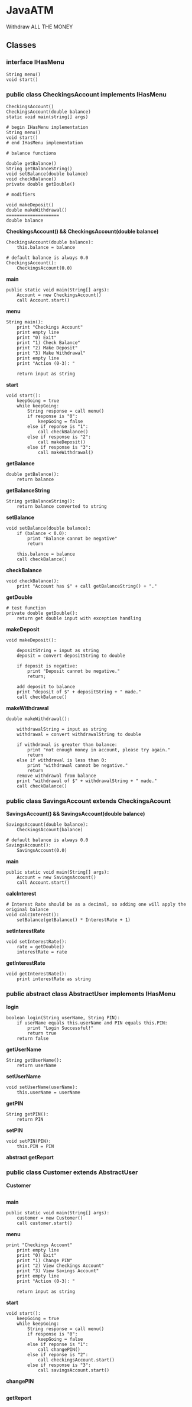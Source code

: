 # JavaATM
Withdraw ALL THE MONEY

## Classes

### interface IHasMenu
```
String menu()
void start()
```

### public class CheckingsAccount implements IHasMenu
```
CheckingsAccount()
CheckingsAccount(double balance)
static void main(string[] args)

# begin IHasMenu implementation
String menu()
void start()
# end IHasMenu implementation

# balance functions

double getBalance()
String getBalanceString()
void setBalance(double balance)
void checkBalance()
private double getDouble()

# modifiers

void makeDeposit()
double makeWithdrawal()
====================
double balance
```

**CheckingsAccount() && CheckingsAccount(double balance)**
```
CheckingsAccount(double balance):
    this.balance = balance

# default balance is always 0.0
CheckingsAccount():
    CheckingsAccount(0.0)
```

**main**
```
public static void main(String[] args):
    Account = new CheckingsAccount()
    call Account.start()
```

**menu**
```
String main():
    print "Checkings Account"
    print empty line
    print "0) Exit"
    print "1) Check Balance"
    print "2) Make Deposit"
    print "3) Make Withdrawal"
    print empty line
    print "Action (0-3): "

    return input as string
```

**start**
```
void start():
    keepGoing = true
    while keepGoing:
        String response = call menu()
        if response is "0":
            keepGoing = false
        else if reponse is "1":
            call checkBalance()
        else if response is "2":
            call makeDeposit()
        else if response is "3":
            call makeWithdrawal()
```

**getBalance**
```
double getBalance():
    return balance
```

**getBalanceString**
```
String getBalanceString():
    return balance converted to string
```

**setBalance**
```
void setBalance(double balance):
    if (balance < 0.0):
        print "Balance cannot be negative"
        return

    this.balance = balance
    call checkBalance()
```

**checkBalance**
```
void checkBalance():
    print "Account has $" + call getBalanceString() + "."
```

**getDouble**
```
# test function
private double getDouble():
    return get double input with exception handling
```

**makeDeposit**
```
void makeDeposit():

    depositString = input as string
    deposit = convert depositString to double

    if deposit is negative:
        print "Deposit cannot be negative."
        return;

    add deposit to balance
    print "deposit of $" + depositString + " made."
    call checkBalance()
```

**makeWithdrawal**
```
double makeWithdrawal():

    withdrawalString = input as string
    withdrawal = convert withdrawalString to double

    if withdrawal is greater than balance:
        print "not enough money in account, please try again."
        return
    else if withdrawal is less than 0:
        print "withdrawal cannot be negative."
        return
    remove withdrawal from balance
    print "withdrawal of $" + withdrawalString + " made."
    call checkBalance()
```

### public class SavingsAccount extends CheckingsAcount

**SavingsAccount() && SavingsAccount(double balance)**
```
SavingsAccount(double balance):
    CheckingsAccount(balance)

# default balance is always 0.0
SavingsAccount():
    SavingsAccount(0.0)
```

**main**
```
public static void main(String[] args):
    Account = new SavingsAccount()
    call Account.start()
```

**calcInterest**
```
# Interest Rate should be as a decimal, so adding one will apply the original balance
void calcInterest():
    setBalance(getBalance() * InterestRate + 1)
```

**setInterestRate**
```
void setInterestRate():
    rate = getDouble()
    interestRate = rate
```

**getInterestRate**
```
void getInterestRate():
    print interestRate as string
```

### public abstract class AbstractUser implements IHasMenu

**login**
```
boolean login(String userName, String PIN):
    if userName equals this.userName and PIN equals this.PIN:
        print "Login Successful!"
        return true
    return false
```

**getUserName**
```
String getUserName():
    return userName
```

**setUserName**
```
void setUserName(userName):
    this.userName = userName
```

**getPIN**
```
String getPIN():
    return PIN
```

**setPIN**
```
void setPIN(PIN):
    this.PIN = PIN
```

**abstract getReport**

### public class Customer extends AbstractUser

**Customer**
```
```

**main**
```
public static void main(String[] args):
    customer = new Customer()
    call customer.start()
```

**menu**
```
print "Checkings Account"
    print empty line
    print "0) Exit"
    print "1) Change PIN"
    print "2) View Checkings Account"
    print "3) View Savings Account"
    print empty line
    print "Action (0-3): "

    return input as string
```

**start**
```
void start():
    keepGoing = true
    while keepGoing:
        String response = call menu()
        if response is "0":
            keepGoing = false
        else if reponse is "1":
            call changePIN()
        else if reponse is "2":
            call checkingsAccount.start()
        else if response is "3":
            call savingsAccount.start()
```

**changePIN**
```
```

**getReport**
```
```